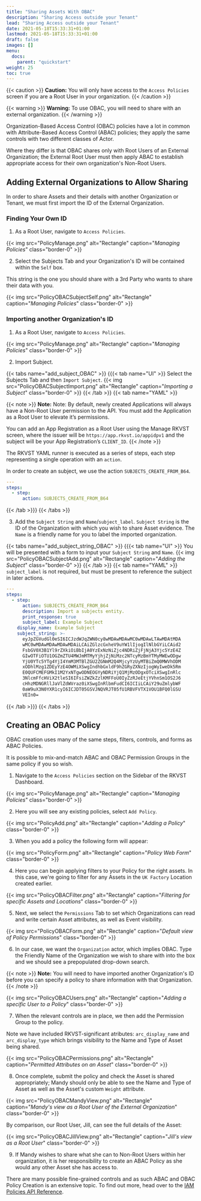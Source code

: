 ```yaml
---
title: "Sharing Assets With OBAC"
description: "Sharing Access outside your Tenant"
lead: "Sharing Access outside your Tenant"
date: 2021-05-18T15:33:31+01:00
lastmod: 2021-05-18T15:33:31+01:00
draft: false
images: []
menu:
  docs:
    parent: "quickstart"
weight: 25
toc: true
---
```


{{< caution >}}
**Caution:** You will only have access to the `Access Policies` screen if you are a Root User in your organization.
{{< /caution >}}

{{< warning >}}
**Warning:** To use OBAC, you will need to share with an external organization.
{{< /warning >}}

Organization-Based Access Control (OBAC) policies have a lot in common with Attribute-Based Access Control (ABAC) policies; they apply the same controls with two different classes of Actor.

Where they differ is that OBAC shares only with Root Users of an External Organization; the External Root User must then apply ABAC to establish appropriate access for their own organization's Non-Root Users.

## Adding External Organizations to Allow Sharing

In order to share Assets and their details with another Organization or Tenant, we must first import the ID of the External Organization.


### Finding Your Own ID

1. As a Root User, navigate to `Access Policies`.

{{< img src="PolicyManage.png" alt="Rectangle" caption="<em>Managing Policies</em>" class="border-0" >}}

2. Select the Subjects Tab and your Organization's ID will be contained within the `Self` box.

This string is the one you should share with a 3rd Party who wants to share their data with you.

{{< img src="PolicyOBACSubjectSelf.png" alt="Rectangle" caption="<em>Managing Policies</em>" class="border-0" >}}

### Importing another Organization's ID

1. As a Root User, navigate to `Access Policies`.

{{< img src="PolicyManage.png" alt="Rectangle" caption="<em>Managing Policies</em>" class="border-0" >}}

2. Import Subject.

{{< tabs name="add_subject_OBAC" >}}
{{{< tab name="UI" >}}
Select the Subjects Tab and then `Import Subject`.
{{< img src="PolicyOBACSubjectImport.png" alt="Rectangle" caption="<em>Importing a Subject</em>" class="border-0" >}}
{{< /tab >}}
{{< tab name="YAML" >}}

{{< note >}}
**Note:** Note: By default, newly created Applications will always have a Non-Root User permission to the API. You must add the Application as a Root User to elevate it’s permissions.

You can add an App Registration as a Root User using the Manage RKVST screen, where the issuer will be `https://app.rkvst.io/appidpv1` and the subject will be your App Registration’s `CLIENT_ID`.
{{< /note >}}

The RKVST YAML runner is executed as a series of steps, each step representing a single operation with an `action`.

In order to create an subject, we use the action `SUBJECTS_CREATE_FROM_B64`.
 
```yaml
---
steps:
  - step:
      action: SUBJECTS_CREATE_FROM_B64
```
{{< /tab >}}}
{{< /tabs >}}



3. Add the `Subject String` and `Name`/`subject_label`. `Subject String` is the ID of the Organization with which you wish to share Asset evidence. The `Name` is a friendly name for you to label the imported organization.

{{< tabs name="add_subject_string_OBAC" >}}
{{{< tab name="UI" >}}
You will be presented with a form to input your `Subject String` and `Name`. 
{{< img src="PolicyOBACSubjectAdd.png" alt="Rectangle" caption="<em>Adding the Subject</em>" class="border-0" >}}
{{< /tab >}}
{{< tab name="YAML" >}}
`subject_label` is not required, but must be present to reference the subject in later actions. 

```yaml
---
steps:
  - step:
      action: SUBJECTS_CREATE_FROM_B64
      description: Import a subjects entity.
      print_response: true
      subject_label: Example Subject
    display_name: Example Subject
    subject_string: >-
      eyJpZGVudGl0eSI6ICJzdWJqZWN0cy8wMDAwMDAwMC0wMDAwLTAwMDAtMDA
      wMC0wMDAwMDAwMDAwMDAiLCAiZGlzcGxheV9uYW1lIjogIlNlbGYiLCAid2
      FsbGV0X3B1Yl9rZXkiOiBbIjA0YzExNzNiZjc4NDRiZjFjNjA3Yjc5YzE4Z
      GIwOTFiOTU1OGZmZTU4MWJmMTMyYjhjZjNiMzc2NTcyMzBmYTMyMWEwODgw
      YjU0YTc5YTg4YjI4YmM3MTBlZGU2ZGNmM2Q4MjcyYzUyMTBiZmQ0MWVhODM
      xODhlMzg1ZDEyYzE4OWMiXSwgIndhbGxldF9hZGRyZXNzIjogWyIweDk5Rm
      E0QUFCMEFGMkI1M2YxNTgwODNEOGYyNDRiYjQ1MjMzODgxOTciXSwgInRlc
      3NlcmFfcHViX2tleSI6IFsiZWZkZzlKMFFoU0IyZzRJeEtjYVhnSm1OS2J6
      cHhzMDNGRllJaVlZdWVraz0iXSwgInRlbmFudCI6ICIiLCAiY29uZmlybWF
      0aW9uX3N0YXR1cyI6ICJDT05GSVJNQVRJT05fU1RBVFVTX1VOU1BFQ0lGSU
      VEIn0=
```
{{< /tab >}}}
{{< /tabs >}}



## Creating an OBAC Policy

OBAC creation uses many of the same steps, filters, controls, and forms as ABAC Policies.

It is possible to mix-and-match ABAC and OBAC Permission Groups in the same policy if you so wish.

1. Navigate to the `Access Policies` section on the Sidebar of the RKVST Dashboard.

{{< img src="PolicyManage.png" alt="Rectangle" caption="<em>Managing Policies</em>" class="border-0" >}}

2. Here you will see any existing policies, select `Add Policy`.

{{< img src="PolicyAdd.png" alt="Rectangle" caption="<em>Adding a Policy</em>" class="border-0" >}}

3. When you add a policy the following form will appear:

{{< img src="PolicyForm.png" alt="Rectangle" caption="<em>Policy Web Form</em>" class="border-0" >}}

4. Here you can begin applying filters to your Policy for the right assets. In this case, we're going to filter for any Assets in the `UK Factory` Location created earlier.

{{< img src="PolicyOBACFilter.png" alt="Rectangle" caption="<em>Filtering for specific Assets and Locations</em>" class="border-0" >}}

5. Next, we select the `Permissions` Tab to set which Organizations can read and write certain Asset attributes, as well as Event visibility.

{{< img src="PolicyOBACForm.png" alt="Rectangle" caption="<em>Default view of Policy Permissions</em>" class="border-0" >}}

6. In our case, we want the `Organization` actor, which implies OBAC. Type the Friendly Name of the Organization we wish to share with into the box and we should see a prepopulated drop-down search.

{{< note >}} **Note:** You will need to have imported another Organization's ID before you can specify a policy to share information with that Organization. {{< /note >}}

{{< img src="PolicyOBACUsers.png" alt="Rectangle" caption="<em>Adding a specific User to a Policy</em>" class="border-0" >}}

7. When the relevant controls are in place, we then add the Permission Group to the policy.

Note we have included RKVST-significant atributes: `arc_display_name` and `arc_display_type` which brings visibility to the Name and Type of Asset being shared. 

{{< img src="PolicyOBACPermissions.png" alt="Rectangle" caption="<em>Permitted Attributes on an Asset</em>" class="border-0" >}}

8. Once complete, submit the policy and check the Asset is shared appropriately; Mandy should only be able to see the Name and Type of Asset as well as the Asset's custom `Weight` attribute.

{{< img src="PolicyOBACMandyView.png" alt="Rectangle" caption="<em>Mandy's view as a Root User of the External Organization</em>" class="border-0" >}}

By comparison, our Root User, Jill, can see the full details of the Asset:

{{< img src="PolicyOBACJillView.png" alt="Rectangle" caption="<em>Jill's view as a Root User</em>" class="border-0" >}}

9. If Mandy wishes to share what she can to Non-Root Users within her organization, it is her responsibility to create an ABAC Policy as she would any other Asset she has access to.

There are many possible fine-grained controls and as such ABAC and OBAC Policy Creation is an extensive topic. To find out more, head over to the [IAM Policies API Reference](../../api-reference/iam-policies-api/).
